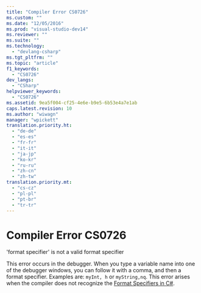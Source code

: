 ```yaml
---
title: "Compiler Error CS0726"
ms.custom: ""
ms.date: "12/05/2016"
ms.prod: "visual-studio-dev14"
ms.reviewer: ""
ms.suite: ""
ms.technology: 
  - "devlang-csharp"
ms.tgt_pltfrm: ""
ms.topic: "article"
f1_keywords: 
  - "CS0726"
dev_langs: 
  - "CSharp"
helpviewer_keywords: 
  - "CS0726"
ms.assetid: 9ea5f004-cf25-4e6e-b9e5-6b53e4a7e1ab
caps.latest.revision: 10
ms.author: "wiwagn"
manager: "wpickett"
translation.priority.ht: 
  - "de-de"
  - "es-es"
  - "fr-fr"
  - "it-it"
  - "ja-jp"
  - "ko-kr"
  - "ru-ru"
  - "zh-cn"
  - "zh-tw"
translation.priority.mt: 
  - "cs-cz"
  - "pl-pl"
  - "pt-br"
  - "tr-tr"
---
```

# Compiler Error CS0726
'format specifier' is not a valid format specifier  
  
 This error occurs in the debugger. When you type a variable name into one of the debugger windows, you can follow it with a comma, and then a format specifier. Examples are: `myInt, h` or `myString,nq`. This error arises when the compiler does not recognize the [Format Specifiers in C#](../debugger/format-specifiers-in-csharp.md).